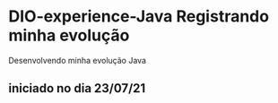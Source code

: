 # DIO-experience-Java Registrando minha evolução
Desenvolvendo minha evolução Java

## iniciado no dia 23/07/21
